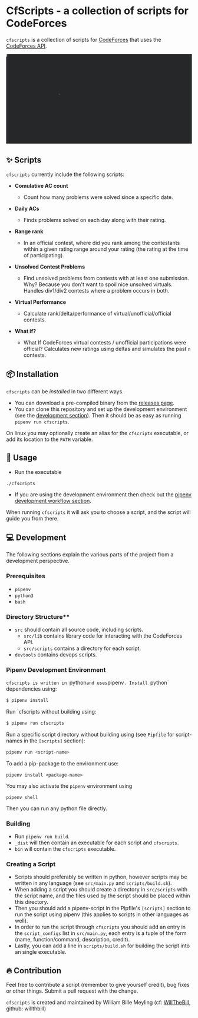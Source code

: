 # CfScripts - a collection of scripts for CodeForces
`cfscripts` is a collection of scripts for [CodeForces](https://codeforces.com) that uses the [CodeForces API](https://codeforces.com/apiHelp).

![Preview](cfscripts_final.gif)

## ✨ Scripts
`cfscripts` currently include the following scripts:

* **Comulative AC count**
    - Count how many problems were solved since a specific date.

* **Daily ACs**
    - Finds problems solved on each day along with their rating.

* **Range rank**
    - In an official contest, where did you rank among the contestants within a given rating range around your rating (the rating at the time of participating).

* **Unsolved Contest Problems**
    - Find unsolved problems from contests with at least one submission. Why? Because you don't want to spoil nice unsolved virtuals. Handles div1/div2 contests where a problem occurs in both.

* **Virtual Performance**
    - Calculate rank/delta/performance of virtual/unofficial/official contests.

* **What if?**
    - What If CodeForces virtual contests / unofficial participations were official? Calculates new ratings using deltas and simulates the past `n` contests.
 
## 📦 Installation
`cfscripts` can be *installed* in two different ways.
* You can download a pre-compiled binary from the [releases page](https://github.com/willthbill/cfscripts/releases).
* You can clone this repository and set up the development environment (see the [development section](#Development)). Then it should be as easy as running `pipenv run cfscripts`.

On linux you may optionally create an alias for the `cfscripts` executable, or add its location to the `PATH` variable.

## 🚀 Usage
* Run the executable
```
./cfscripts
```
* If you are using the development environment then check out the [pipenv development workflow section](#pipenv-development-environment).

When running `cfscripts` it will ask you to choose a script, and the script will guide you from there.

## 💻 Development 
The following sections explain the various parts of the project from a development perspective.

### Prerequisites
* `pipenv`
* `python3`
* `bash`

### Directory Structure**
* `src` should contain all source code, including scripts.
    - `src/lib` contains library code for interacting with the CodeForces API.
    - `src/scripts` contains a directory for each script.
* `devtools` contains devops scripts.

### Pipenv Development Environment

`cfscripts is written in `python` and uses `pipenv`.
Install `python` dependencies using:
```bash
$ pipenv install
```
Run `cfscripts without building using:
```bash
$ pipenv run cfscripts
```
Run a specific script directory without building using (see `Pipfile` for script-names in the `[scripts]` section):
```bash
pipenv run <script-name>
``` 
To add a pip-package to the environment use:
```
pipenv install <package-name>
```
You may also activate the `pipenv` environment using
```
pipenv shell
```
Then you can run any python file directly.

### Building

* Run `pipenv run build`.
* `_dist` will then contain an executable for each script and `cfscripts`.
* `bin` will contain the `cfscripts` executable.

### Creating a Script
* Scripts should preferably be written in python, however scripts may be written in any language (see `src/main.py` and `scripts/build.sh`).
* When adding a script you should create a directory in `src/scripts` with the script name, and the files used by the script should be placed within this directory.
* Then you should add a pipenv-script in the Pipfile's `[scripts]` section to run the script using pipenv (this applies to scripts in other languages as well).
* In order to run the script through `cfscripts` you should add an entry in the `script_configs` list in `src/main.py`, each entry is a tuple of the form (name, function/command, description, credit).
* Lastly, you can add a line in `scripts/build.sh` for building the script into an single executable.

## 🔥 Contribution
Feel free to contribute a script (remember to give yourself credit), bug fixes or other things. Submit a pull request with the change.

`cfscripts` is created and maintained by William Bille Meyling (cf: [WillTheBill](https://codeforces.com/profile/WillTheBill), github: willthbill)
